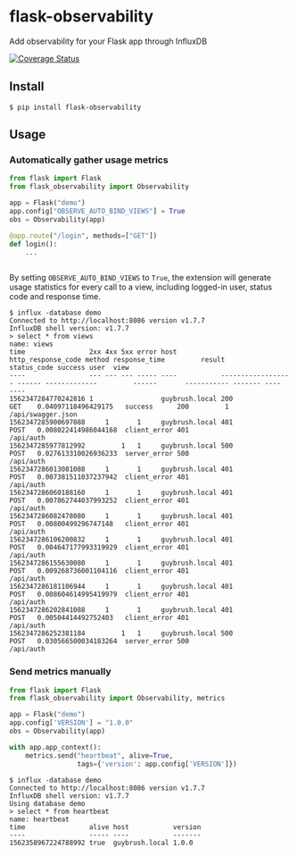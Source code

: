 # flask-observability
Add observability for your Flask app through InfluxDB

[![Coverage Status](https://coveralls.io/repos/github/adimian/flask-observability/badge.svg?branch=master)](https://coveralls.io/github/adimian/flask-observability?branch=master)

## Install

    $ pip install flask-observability
    
## Usage

### Automatically gather usage metrics

```python
from flask import Flask
from flask_observability import Observability

app = Flask("demo")
app.config["OBSERVE_AUTO_BIND_VIEWS"] = True
obs = Observability(app)

@app.route("/login", methods=["GET"])
def login():
    ...
 
 ```

By setting `OBSERVE_AUTO_BIND_VIEWS` to `True`, the extension will generate usage statistics 
for every call to a view, including logged-in user, status code and response time.

 
    $ influx -database demo
    Connected to http://localhost:8086 version v1.7.7
    InfluxDB shell version: v1.7.7
    > select * from views
    name: views
    time                2xx 4xx 5xx error host           http_response_code method response_time         result       status_code success user  view
    ----                --- --- --- ----- ----           ------------------ ------ -------------         ------       ----------- ------- ----  ----
    1562347284770242816 1                 guybrush.local 200                GET    0.04097118496429175   success      200         1             /api/swagger.json
    1562347285900697088     1       1     guybrush.local 401                POST   0.008022414986044168  client_error 401                       /api/auth
    1562347285977812992         1   1     guybrush.local 500                POST   0.027613310026936233  server_error 500                       /api/auth
    1562347286013081088     1       1     guybrush.local 401                POST   0.007381511037237942  client_error 401                       /api/auth
    1562347286060188160     1       1     guybrush.local 401                POST   0.007862744037993252  client_error 401                       /api/auth
    1562347286082478080     1       1     guybrush.local 401                POST   0.00800499296747148   client_error 401                       /api/auth
    1562347286106200832     1       1     guybrush.local 401                POST   0.004647177993319929  client_error 401                       /api/auth
    1562347286155630080     1       1     guybrush.local 401                POST   0.009268736001104116  client_error 401                       /api/auth
    1562347286181106944     1       1     guybrush.local 401                POST   0.008604614995419979  client_error 401                       /api/auth
    1562347286202841088     1       1     guybrush.local 401                POST   0.00504414492752403   client_error 401                       /api/auth
    1562347286252381184         1   1     guybrush.local 500                POST   0.030566500034183264  server_error 500                       /api/auth


### Send metrics manually

```python
from flask import Flask
from flask_observability import Observability, metrics

app = Flask("demo")
app.config['VERSION'] = "1.0.0"
obs = Observability(app)

with app.app_context():
    metrics.send("heartbeat", alive=True, 
                 tags={'version': app.config['VERSION']})

```

    $ influx -database demo
    Connected to http://localhost:8086 version v1.7.7
    InfluxDB shell version: v1.7.7
    Using database demo
    > select * from heartbeat
    name: heartbeat
    time                alive host           version
    ----                ----- ----           -------
    1562358967224788992 true  guybrush.local 1.0.0
